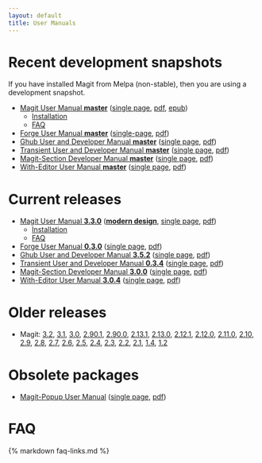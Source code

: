 ```yaml
---
layout: default
title: User Manuals
---
```


# Recent development snapshots

If you have installed Magit from Melpa (non-stable), then you are
using a development snapshot.

- [Magit User Manual **master**](/manual/magit)
  ([single page](/manual/magit.html),
  [pdf](/manual/magit.pdf),
  [epub](/manual/magit.epub))
  - [Installation](/manual/magit/Installation.html)
  - [FAQ](/manual/magit/FAQ.html)
- [Forge User Manual **master**](/manual/forge)
  ([single-page](/manual/forge.html),
   [pdf](/manual/forge.pdf))
- [Ghub User and Developer Manual **master**](/manual/ghub)
  ([single page](/manual/ghub.html),
  [pdf](/manual/ghub.pdf))
- [Transient User and Developer Manual **master**](/manual/transient)
  ([single page](/manual/transient.html),
  [pdf](/manual/transient.pdf))
- [Magit-Section Developer Manual **master**](/manual/magit-section)
  ([single page](/manual/magit-section.html),
  [pdf](/manual/magit-section.pdf))
- [With-Editor User Manual **master**](/manual/with-editor)
  ([single page](/manual/with-editor.html),
  [pdf](/manual/with-editor.pdf))

# Current releases

- [Magit User Manual **3.3.0**](/manual/3.3.0/magit)
  ([**modern design**](https://www.emacsdocs.org/docs/magit/Top),
  [single page](/manual/3.3.0/magit.html),
  [pdf](/manual/3.3.0/magit.pdf))
  - [Installation](/manual/3.3.0/magit/Installation.html)
  - [FAQ](/manual/3.3.0/magit/FAQ.html)
- [Forge User Manual **0.3.0**](/manual/0.3.0/forge)
  ([single page](/manual/0.3.0/forge.html),
  [pdf](/manual/0.3.0/forge.pdf))
- [Ghub User and Developer Manual **3.5.2**](/manual/3.5.2/ghub)
  ([single page](/manual/3.5.2/ghub.html),
  [pdf](/manual/3.5.2/ghub.pdf))
- [Transient User and Developer Manual **0.3.4**](/manual/0.3.4/transient)
  ([single page](/manual/0.3.4/transient.html),
  [pdf](/manual/0.3.4/transient.pdf))
- [Magit-Section Developer Manual **3.0.0**](/manual/3.0.0/magit-section)
  ([single page](/manual/3.0.0/magit-section.html),
  [pdf](/manual/3.0.0/magit-section.pdf))
- [With-Editor User Manual **3.0.4**](/manual/3.0.4/with-editor)
  ([single page](/manual/3.0.4/with-editor.html),
  [pdf](/manual/3.0.4/with-editor.pdf))

# Older releases

- Magit:
  [3.2](/manual/3.2.0/magit.pdf),
  [3.1](/manual/3.1.0/magit.pdf),
  [3.0](/manual/3.0.0/magit.pdf),
  [2.90.1](/manual/2.90.1/magit.pdf),
  [2.90.0](/manual/2.90.0/magit.pdf),
  [2.13.1](/manual/2.13.1/magit.pdf),
  [2.13.0](/manual/2.13.0/magit.pdf),
  [2.12.1](/manual/2.12.1/magit.pdf),
  [2.12.0](/manual/2.12.0/magit.pdf),
  [2.11.0](/manual/2.11.0/magit.pdf),
  [2.10](/manual/2.10/magit.pdf),
  [2.9](/manual/2.9/magit.pdf),
  [2.8](/manual/2.8/magit.pdf),
  [2.7](/manual/2.7/magit.pdf),
  [2.6](/manual/2.6/magit.pdf),
  [2.5](/manual/2.5/magit.pdf),
  [2.4](/manual/2.4/magit.pdf),
  [2.3](/manual/2.3/magit.pdf),
  [2.2](/manual/2.2/magit.pdf),
  [2.1](/manual/2.1/magit.pdf),
  [1.4](/manual/1.4/magit.pdf),
  [1.2](/manual/1.2/magit.pdf)

# Obsolete packages

- [Magit-Popup User Manual](/manual/magit-popup)
  ([single page](/manual/magit-popup.html),
  [pdf](/manual/magit-popup.pdf))

# FAQ

{% markdown faq-links.md %}
